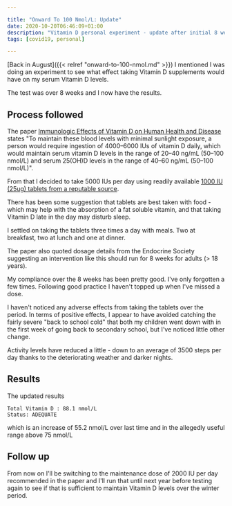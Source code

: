 ```yaml
---

title: "Onward To 100 Nmol/L: Update"
date: 2020-10-20T06:46:09+01:00
description: "Vitamin D personal experiment - update after initial 8 week supplementation"
tags: [covid19, personal]

---
```


[Back in August]({{< relref "onward-to-100-nmol.md" >}}) I mentioned I was doing an experiment to see what effect taking Vitamin D supplements would have on my serum Vitamin D levels.

The test was over 8 weeks and I now have the results. 

## Process followed

The paper [Immunologic Effects of Vitamin D on Human Health and Disease][2] states "To maintain these blood levels with minimal sunlight exposure, a person would require ingestion of 4000–6000 IUs of vitamin D daily, which would maintain serum vitamin D levels in the range of 20–40 ng/mL (50–100 nmol/L) and serum 25(OH)D levels in the range of 40–60 ng/mL (50–100 nmol/L)".

From that I decided to take 5000 IUs per day using readily available [1000 IU (25ug) tablets from a reputable source][3]. 

There has been some suggestion that tablets are best taken with food - which may help with the absorption of a fat soluble vitamin, and that taking Vitamin D late in the day may disturb sleep.

I settled on taking the tablets three times a day with meals. Two at breakfast, two at lunch and one at dinner.

The paper also quoted dosage details from the Endocrine Society suggesting an intervention like this should run for 8 weeks for adults (> 18 years). 

My compliance over the 8 weeks has been pretty good. I've only forgotten a few times. Following good practice I haven't topped up when I've missed a dose.

I haven't noticed any adverse effects from taking the tablets over the period. In terms of positive effects, I appear to have avoided catching the fairly severe "back to school cold" that both my children went down with in the first week of going back to secondary school, but I've noticed little other change.

Activity levels have reduced a little - down to an average of 3500 steps per day thanks to the deteriorating weather and darker nights.

## Results

The updated results 

```
Total Vitamin D : 88.1 nmol/L
Status: ADEQUATE
```

which is an increase of 55.2 nmol/L over last time and in the allegedly useful range above 75 nmol/L

## Follow up

From now on I'll be switching to the maintenance dose of 2000 IU per day recommended in the paper and I'll run that until next year before testing again to see if that is sufficient to maintain Vitamin D levels over the winter period.

[2]: https://www.mdpi.com/2072-6643/12/7/2097/htm
[3]: https://www.boots.com/boots-high-strength-vitamin-d-180-tablets-10274992
